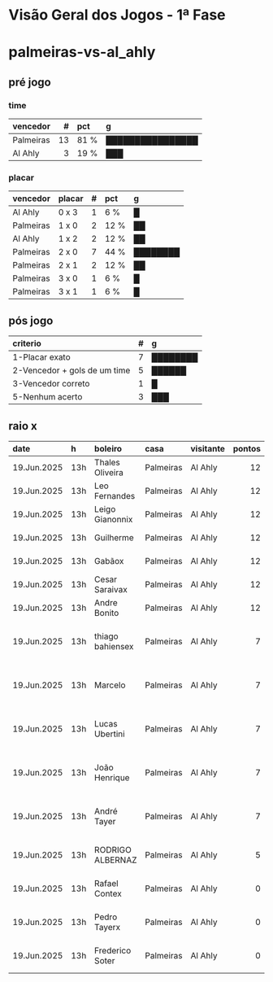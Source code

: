# Visão Geral dos Jogos - 1ª Fase

# palmeiras-vs-al_ahly

## pré jogo

### time

| vencedor   |   # | pct   | g                |
|:-----------|----:|:------|:-----------------|
| Palmeiras  |  13 | 81 %  | ████████████████ |
| Al Ahly    |   3 | 19 %  | ███              |

### placar

| vencedor   | placar   |   # | pct   | g        |
|:-----------|:---------|----:|:------|:---------|
| Al Ahly    | 0 x 3    |   1 | 6 %   | █        |
| Palmeiras  | 1 x 0    |   2 | 12 %  | ██       |
| Al Ahly    | 1 x 2    |   2 | 12 %  | ██       |
| Palmeiras  | 2 x 0    |   7 | 44 %  | ████████ |
| Palmeiras  | 2 x 1    |   2 | 12 %  | ██       |
| Palmeiras  | 3 x 0    |   1 | 6 %   | █        |
| Palmeiras  | 3 x 1    |   1 | 6 %   | █        |

## pós jogo

| criterio                     |   # | g        |
|:-----------------------------|----:|:---------|
| 1-Placar exato               |   7 | ████████ |
| 2-Vencedor + gols de um time |   5 | ██████   |
| 3-Vencedor correto           |   1 | █        |
| 5-Nenhum acerto              |   3 | ███      |

## raio x

| date        | h   | boleiro          | casa      | visitante   |   pontos | criteiro                     | bol_placar   | bol_time   | real_placar   | real_time   |
|:------------|:----|:-----------------|:----------|:------------|---------:|:-----------------------------|:-------------|:-----------|:--------------|:------------|
| 19.Jun.2025 | 13h | Thales Oliveira  | Palmeiras | Al Ahly     |       12 | 1-Placar exato               | 2 x 0        | Palmeiras  | 2 x 0         | Palmeiras   |
| 19.Jun.2025 | 13h | Leo Fernandes    | Palmeiras | Al Ahly     |       12 | 1-Placar exato               | 2 x 0        | Palmeiras  | 2 x 0         | Palmeiras   |
| 19.Jun.2025 | 13h | Leigo Gianonnix  | Palmeiras | Al Ahly     |       12 | 1-Placar exato               | 2 x 0        | Palmeiras  | 2 x 0         | Palmeiras   |
| 19.Jun.2025 | 13h | Guilherme        | Palmeiras | Al Ahly     |       12 | 1-Placar exato               | 2 x 0        | Palmeiras  | 2 x 0         | Palmeiras   |
| 19.Jun.2025 | 13h | Gabãox           | Palmeiras | Al Ahly     |       12 | 1-Placar exato               | 2 x 0        | Palmeiras  | 2 x 0         | Palmeiras   |
| 19.Jun.2025 | 13h | Cesar Saraivax   | Palmeiras | Al Ahly     |       12 | 1-Placar exato               | 2 x 0        | Palmeiras  | 2 x 0         | Palmeiras   |
| 19.Jun.2025 | 13h | Andre Bonito     | Palmeiras | Al Ahly     |       12 | 1-Placar exato               | 2 x 0        | Palmeiras  | 2 x 0         | Palmeiras   |
| 19.Jun.2025 | 13h | thiago bahiensex | Palmeiras | Al Ahly     |        7 | 2-Vencedor + gols de um time | 1 x 0        | Palmeiras  | 2 x 0         | Palmeiras   |
| 19.Jun.2025 | 13h | Marcelo          | Palmeiras | Al Ahly     |        7 | 2-Vencedor + gols de um time | 2 x 1        | Palmeiras  | 2 x 0         | Palmeiras   |
| 19.Jun.2025 | 13h | Lucas Ubertini   | Palmeiras | Al Ahly     |        7 | 2-Vencedor + gols de um time | 3 x 0        | Palmeiras  | 2 x 0         | Palmeiras   |
| 19.Jun.2025 | 13h | João Henrique    | Palmeiras | Al Ahly     |        7 | 2-Vencedor + gols de um time | 1 x 0        | Palmeiras  | 2 x 0         | Palmeiras   |
| 19.Jun.2025 | 13h | André Tayer      | Palmeiras | Al Ahly     |        7 | 2-Vencedor + gols de um time | 2 x 1        | Palmeiras  | 2 x 0         | Palmeiras   |
| 19.Jun.2025 | 13h | RODRIGO ALBERNAZ | Palmeiras | Al Ahly     |        5 | 3-Vencedor correto           | 3 x 1        | Palmeiras  | 2 x 0         | Palmeiras   |
| 19.Jun.2025 | 13h | Rafael Contex    | Palmeiras | Al Ahly     |        0 | 5-Nenhum acerto              | 0 x 3        | Al Ahly    | 2 x 0         | Palmeiras   |
| 19.Jun.2025 | 13h | Pedro Tayerx     | Palmeiras | Al Ahly     |        0 | 5-Nenhum acerto              | 1 x 2        | Al Ahly    | 2 x 0         | Palmeiras   |
| 19.Jun.2025 | 13h | Frederico Soter  | Palmeiras | Al Ahly     |        0 | 5-Nenhum acerto              | 1 x 2        | Al Ahly    | 2 x 0         | Palmeiras   |